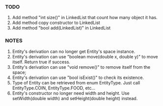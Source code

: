 ### TODO
1. Add method "int size()" in LinkedList that count how many object it has.
2. Add method copy constructor to LinkedList
3. Add method "bool add(LinkedList)" in LinkedList

### NOTES
1. Entity's derivation can no longer get Entity's space instance. 
2. Entity's derivation can use "boolean move(double x, double y)" to move itself. Return true if success.
3. Entity's derivation can use "void remove()" to remove itself from the space;
4. Entity's derivation can use "bool isExist()" to check its existence.
5. Type of Entity can be retrieved from enum EntityType. Just call EntityType.COIN, EntityType.FOOD, etc...
6. Entity's constructor no longer need width and height. Use setWidth(double width) and setHeight(double height) instead.